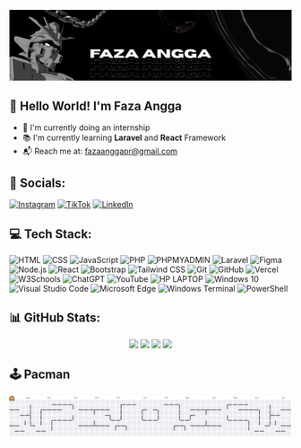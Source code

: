 ![Faza Angga](img/Banner.png)

## 👋 Hello World! I'm Faza Angga

<div align="left">

- 🏢 I'm currently doing an internship  
- 📚 I'm currently learning **Laravel** and **React** Framework
- 📬 Reach me at: [fazaanggapr@gmail.com](mailto:fazaanggapr@gmail.com)
</div>

## 📱 Socials:
[![Instagram](https://img.shields.io/badge/Instagram-%23E4405F.svg?logo=Instagram&logoColor=white)](https://instagram.com/fazaanggapr) [![TikTok](https://img.shields.io/badge/TikTok-000000.svg?logo=TikTok&logoColor=white)](https://www.tiktok.com/@fazaanggapr) [![LinkedIn](https://img.shields.io/badge/LinkedIn-%230077B5.svg?logo=LinkedIn&logoColor=white)](https://linkedin.com/in/fazaanggapr)
 
## 💻 Tech Stack:
![HTML](https://img.shields.io/badge/HTML-E34F26?style=for-the-badge&logo=html5&logoColor=white) ![CSS](https://img.shields.io/badge/CSS-1572B6?style=for-the-badge&logo=css&logoColor=white) ![JavaScript](https://img.shields.io/badge/JavaScript-323330?style=for-the-badge&logo=javascript&logoColor=F7DF1E) ![PHP](https://img.shields.io/badge/PHP-777BB4?style=for-the-badge&logo=php&logoColor=white) ![PHPMYADMIN](https://img.shields.io/badge/phpmyadmin-6C78AF?style=for-the-badge&logo=phpmyadmin&logoColor=white) ![Laravel](https://img.shields.io/badge/Laravel-FF2D20?style=for-the-badge&logo=laravel&logoColor=white) ![Figma](https://img.shields.io/badge/Figma-F24E1E?style=for-the-badge&logo=figma&logoColor=white) ![Node.js](https://img.shields.io/badge/Node.js-339933?style=for-the-badge&logo=nodedotjs&logoColor=white) ![React](https://img.shields.io/badge/React-20232A?style=for-the-badge&logo=react&logoColor=61DAFB) ![Bootstrap](https://img.shields.io/badge/Bootstrap-563D7C?style=for-the-badge&logo=bootstrap&logoColor=white) ![Tailwind CSS](https://img.shields.io/badge/Tailwind_CSS-38B2AC?style=for-the-badge&logo=tailwind-css&logoColor=white) ![Git](https://img.shields.io/badge/Git-E44C30?style=for-the-badge&logo=git&logoColor=white) ![GitHub](https://img.shields.io/badge/GitHub-100000?style=for-the-badge&logo=github&logoColor=white) ![Vercel](https://img.shields.io/badge/Vercel-000000?style=for-the-badge&logo=vercel&logoColor=white) ![W3Schools](https://img.shields.io/badge/W3Schools-04AA6D?style=for-the-badge&logo=W3Schools&logoColor=white) ![ChatGPT](https://img.shields.io/badge/ChatGPT-74aa9c?style=for-the-badge&logo=openai&logoColor=white) ![YouTube](https://img.shields.io/badge/YouTube-FF0000?style=for-the-badge&logo=youtube&logoColor=white) ![HP LAPTOP](https://img.shields.io/badge/hp%20laptop-0096D6?style=for-the-badge&logo=hp&logoColor=white) ![Windows 10](https://img.shields.io/badge/Windows_10-0078d4?style=for-the-badge&logo=windows_10&logoColor=white) ![Visual Studio Code](https://img.shields.io/badge/Visual_Studio_Code-0078D4?style=for-the-badge&logo=visual%20studio%20code&logoColor=white) ![Microsoft Edge](https://img.shields.io/badge/Microsoft_Edge-0078D7?style=for-the-badge&logo=Microsoft-edge&logoColor=white) ![Windows Terminal](https://img.shields.io/badge/windows%20terminal-4D4D4D?style=for-the-badge&logo=windows%20terminal&logoColor=white) ![PowerShell](https://img.shields.io/badge/powershell-5391FE?style=for-the-badge&logo=powershell&logoColor=white)

## 📊 GitHub Stats:
<div align="center">

![](https://streak-stats.demolab.com?user=fazaanggapr&locale=en&mode=daily&theme=dracula&hide_border=false&border_radius=5&order=3) ![](https://github-profile-trophy.vercel.app?username=fazaanggapr&theme=dracula&column=-1&row=1&margin-w=8&margin-h=8&no-bg=false&no-frame=false&order=4) ![](https://github-readme-stats.vercel.app/api?username=fazaanggapr&show_icons=true&theme=dark&rank_icon=github&hide_border=false) [![](https://github-readme-stats.vercel.app/api/top-langs/?username=fazaanggapr&layout=donut&theme=dark)](https://github.com/anuraghazra/github-readme-stats)
</div>

## 🕹 Pacman
<picture>
  <source media="(prefers-color-scheme: dark)" srcset="https://raw.githubusercontent.com/fazaanggapr/fazaanggapr/output/pacman-contribution-graph-dark.svg">
  <source media="(prefers-color-scheme: light)" srcset="https://raw.githubusercontent.com/fazaanggapr/fazaanggapr/output/pacman-contribution-graph.svg">
  <img alt="pacman contribution graph" src="https://raw.githubusercontent.com/fazaanggapr/fazaanggapr/output/pacman-contribution-graph.svg">
</picture>